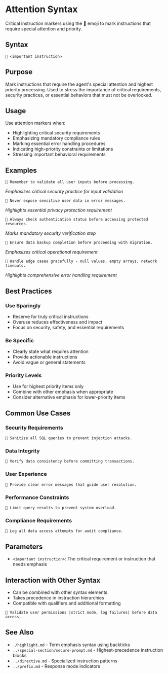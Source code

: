# Attention Syntax
Critical instruction markers using the 🎯 emoji to mark instructions that require special attention and priority.

## Syntax
`🎯 <important instruction>`

## Purpose
Mark instructions that require the agent's special attention and highest priority processing. Used to stress the importance of critical requirements, security practices, or essential behaviors that must not be overlooked.

## Usage
Use attention markers when:
- Highlighting critical security requirements
- Emphasizing mandatory compliance rules
- Marking essential error handling procedures
- Indicating high-priority constraints or limitations
- Stressing important behavioral requirements

## Examples

```example
🎯 Remember to validate all user inputs before processing.
```
*Emphasizes critical security practice for input validation*

```example
🎯 Never expose sensitive user data in error messages.
```
*Highlights essential privacy protection requirement*

```example
🎯 Always check authentication status before accessing protected resources.
```
*Marks mandatory security verification step*

```example
🎯 Ensure data backup completion before proceeding with migration.
```
*Emphasizes critical operational requirement*

```example
🎯 Handle edge cases gracefully - null values, empty arrays, network timeouts.
```
*Highlights comprehensive error handling requirement*

## Best Practices

### Use Sparingly
- Reserve for truly critical instructions
- Overuse reduces effectiveness and impact
- Focus on security, safety, and essential requirements

### Be Specific
- Clearly state what requires attention
- Provide actionable instructions
- Avoid vague or general statements

### Priority Levels
- Use for highest priority items only
- Combine with other emphasis when appropriate
- Consider alternative emphasis for lower-priority items

## Common Use Cases

### Security Requirements
```example
🎯 Sanitize all SQL queries to prevent injection attacks.
```

### Data Integrity
```example
🎯 Verify data consistency before committing transactions.
```

### User Experience
```example
🎯 Provide clear error messages that guide user resolution.
```

### Performance Constraints
```example
🎯 Limit query results to prevent system overload.
```

### Compliance Requirements
```example
🎯 Log all data access attempts for audit compliance.
```

## Parameters
- `<important instruction>`: The critical requirement or instruction that needs emphasis

## Interaction with Other Syntax
- Can be combined with other syntax elements
- Takes precedence in instruction hierarchies
- Compatible with qualifiers and additional formatting

```example
🎯 Validate user permissions |strict mode, log failures| before data access.
```

## See Also
- `./highlight.md` - Term emphasis syntax using backticks
- `../special-section/secure-prompt.md` - Highest-precedence instruction blocks
- `../directive.md` - Specialized instruction patterns
- `../prefix.md` - Response mode indicators